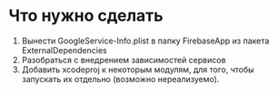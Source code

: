 #  Что нужно сделать
1. Вынести GoogleService-Info.plist в папку FirebaseApp из пакета ExternalDependencies
2. Разобраться с внедрением зависимостей сервисов
3. Добавить xcodeproj к некоторым модулям, для того, чтобы запускать их отдельно (возможно нереализуемо).
